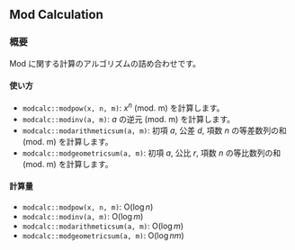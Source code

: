 ## Mod Calculation

### 概要

Mod に関する計算のアルゴリズムの詰め合わせです。

#### 使い方

- `modcalc::modpow(x, n, m)`: $x^n$ (mod. m) を計算します。
- `modcalc::modinv(a, m)`: $a$ の逆元 (mod. m) を計算します。
- `modcalc::modarithmeticsum(a, m)`: 初項 $a$, 公差 $d$, 項数 $n$ の等差数列の和 (mod. m) を計算します。
- `modcalc::modgeometricsum(a, m)`: 初項 $a$, 公比 $r$, 項数 $n$ の等比数列の和 (mod. m) を計算します。

#### 計算量

- `modcalc::modpow(x, n, m)`: $\mathrm{O}(\log n)$
- `modcalc::modinv(a, m)`: $\mathrm{O}(\log m)$
- `modcalc::modarithmeticsum(a, m)`: $\mathrm{O}(\log m)$
- `modcalc::modgeometricsum(a, m)`: $\mathrm{O}(\log nm)$